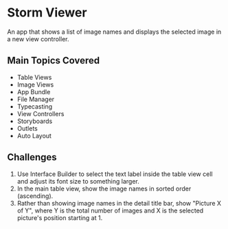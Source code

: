 # Storm Viewer

An app that shows a list of image names and displays the selected image in a new view controller.

## Main Topics Covered

- Table Views
- Image Views
- App Bundle
- File Manager
- Typecasting
- View Controllers
- Storyboards
- Outlets
- Auto Layout

## Challenges
1. Use Interface Builder to select the text label inside the table view cell and adjust its font size to something larger.
2. In the main table view, show the image names in sorted order (ascending).
3. Rather than showing image names in the detail title bar, show "Picture X of Y", where Y is the total number of images and X is the selected picture's position starting at 1.
